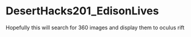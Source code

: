 # DesertHacks201_EdisonLives
Hopefully this will search for 360 images and display them to oculus rift

